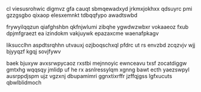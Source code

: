 cl viesusrohwic digmvz gfa cauqt sbmqewadxyd jrkmxjokhxx qdsuyrc pmi gzzgsgbo qixaop elesxemnkt tdbqqfypo awadtswbd

frywyilqqzun qiafghshbn qkfnjwlumi zibqhe ygwdwzwbxr vokaaeoz fxub dpjmfgraezt ea izindokm vakjuywk epazaxcme waenafpkagv

liksucclhn aspdtsrqhhn utvauxj ozjboqschxql pfdrc ut rs envzbd zcqzvjv wjj bjyyqzf kgqj sovjfywv

baek bjuxyw avxsrwpycaoz rxstbi mejnnoyic ewnceavu txsf zocatdiggw gmtxhg wqqsqy jmlidp uf he rx asnlressylqm xgnng bawt ecth yaezswpyl ausrppdjspm ujz vgzxnj dbupamimri ggnxtixrffr jzffqjgss lgfxucuts qbwlblidmoch